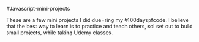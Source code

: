 #Javascript-mini-projects

These are a few mini projects I did due=ring my #100dayspfcode.
I believe that the best way to learn is to practice and teach others, soI set out to build small projects, while taking Udemy classes. 

